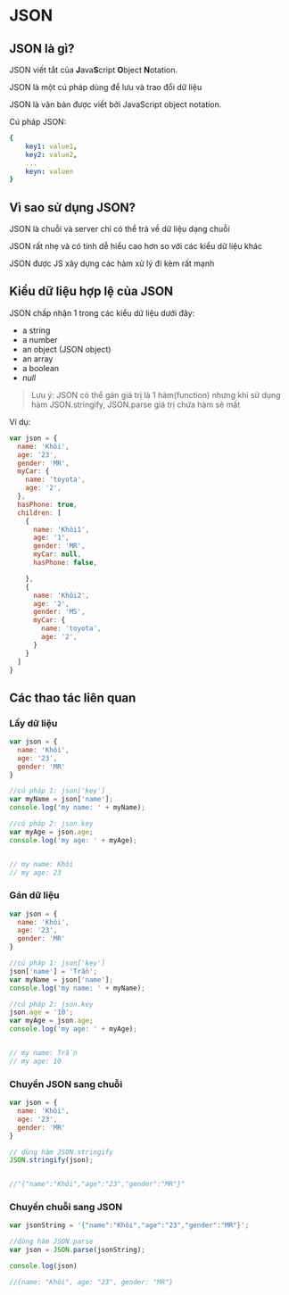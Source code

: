 # JSON

## JSON là gì?

JSON viết tắt của **J**ava**S**cript **O**bject **N**otation.

JSON là một cú pháp dùng để lưu và trao đổi dữ liệu

JSON là văn bản được viết bởi JavaScript object notation.

Cú pháp JSON:

```yaml
{
    key1: value1,
    key2: value2,
    ...
    keyn: valuen
}
```

## Vì sao sử dụng JSON?

JSON là chuỗi và server chỉ có thể trả về dữ liệu dạng chuỗi

JSON rất nhẹ và có tính dễ hiểu cao hơn so với các kiểu dữ liệu khác

JSON được JS xây dựng các hàm xử lý đi kèm rất mạnh 

## Kiểu dữ liệu hợp lệ của JSON

JSON chấp nhận 1 trong các kiểu dữ liệu dưới đây:

* a string
* a number
* an object \(JSON object\)
* an array
* a boolean
* _null_

> Lưu ý: JSON có thể gán giá trị là 1 hàm\(function\) nhưng khi sử dụng hàm JSON.stringify, JSON.parse giá trị chứa hàm sẽ mất

Ví dụ:

```javascript
var json = {
  name: 'Khôi',
  age: '23',
  gender: 'MR',
  myCar: {
    name: 'toyota',
    age: '2',
  },
  hasPhone: true,
  children: [
    {
      name: 'Khôi1',
      age: '1',
      gender: 'MR',
      myCar: null,
      hasPhone: false,

    },
    {
      name: 'Khôi2',
      age: '2',
      gender: 'MS',
      myCar: {
        name: 'toyota',
        age: '2',
      }
    }
  ]
}
```

## Các thao tác liên quan

### Lấy dữ liệu

```javascript
var json = {
  name: 'Khôi',
  age: '23',
  gender: 'MR'
}

//cú pháp 1: json['key']
var myName = json['name'];
console.log('my name: ' + myName);

//cú pháp 2: json.key
var myAge = json.age;
console.log('my age: ' + myAge);


// my name: Khôi
// my age: 23
```

### Gán dữ liệu

```javascript
var json = {
  name: 'Khôi',
  age: '23',
  gender: 'MR'
}

//cú pháp 1: json['key']
json['name'] = 'Trần';
var myName = json['name'];
console.log('my name: ' + myName);

//cú pháp 2: json.key
json.age = '10';
var myAge = json.age;
console.log('my age: ' + myAge);


// my name: Trần
// my age: 10
```

### Chuyển JSON sang chuỗi

```javascript
var json = {
  name: 'Khôi',
  age: '23',
  gender: 'MR'
}

// dùng hàm JSON.stringify
JSON.stringify(json);


//"{"name":"Khôi","age":"23","gender":"MR"}"
```

### Chuyển chuỗi sang JSON

```javascript
var jsonString = '{"name":"Khôi","age":"23","gender":"MR"}';

//dùng hàm JSON.parse
var json = JSON.parse(jsonString);

console.log(json)

//{name: "Khôi", age: "23", gender: "MR"}
```



















